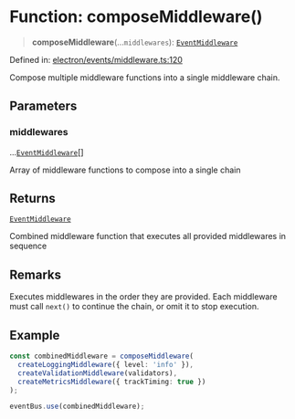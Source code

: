 # Function: composeMiddleware()

> **composeMiddleware**(...`middlewares`): [`EventMiddleware`](../../TypedEventBus/type-aliases/EventMiddleware.md)

Defined in: [electron/events/middleware.ts:120](https://github.com/Nick2bad4u/Uptime-Watcher/blob/8a1973382d5fe14c52996ecda381894eb7ecd4a6/electron/events/middleware.ts#L120)

Compose multiple middleware functions into a single middleware chain.

## Parameters

### middlewares

...[`EventMiddleware`](../../TypedEventBus/type-aliases/EventMiddleware.md)[]

Array of middleware functions to compose into a single chain

## Returns

[`EventMiddleware`](../../TypedEventBus/type-aliases/EventMiddleware.md)

Combined middleware function that executes all provided middlewares in sequence

## Remarks

Executes middlewares in the order they are provided. Each middleware must call `next()`
to continue the chain, or omit it to stop execution.

## Example

```typescript
const combinedMiddleware = composeMiddleware(
  createLoggingMiddleware({ level: 'info' }),
  createValidationMiddleware(validators),
  createMetricsMiddleware({ trackTiming: true })
);

eventBus.use(combinedMiddleware);
```
